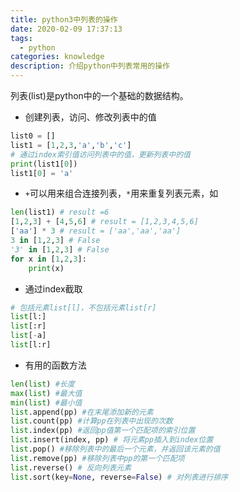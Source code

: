 ```yaml
---
title: python3中列表的操作
date: 2020-02-09 17:37:13
tags:
  - python
categories: knowledge
description: 介绍python中列表常用的操作
---
```


列表(list)是python中的一个基础的数据结构。

- 创建列表，访问、修改列表中的值

```python
list0 = []
list1 = [1,2,3,'a','b','c']
# 通过index索引值访问列表中的值，更新列表中的值
print(list1[0])
list1[0] = 'a'
```

- `+`可以用来组合连接列表，`*`用来重复列表元素，如

```python
len(list1) # result =6
[1,2,3] + [4,5,6] # result = [1,2,3,4,5,6]
['aa'] * 3 # result = ['aa','aa','aa']
3 in [1,2,3] # False
'3' in [1,2,3] # False
for x in [1,2,3]:
    print(x)
```

- 通过index截取

```python
# 包括元素list[l]，不包括元素list[r]
list[l:]
list[:r]	
list[-a]
list[l:r]
```

- 有用的函数方法

```python
len(list) #长度
max(list) #最大值
min(list) #最小值
list.append(pp) #在末尾添加新的元素
list.count(pp) #计算pp在列表中出现的次数
list.index(pp) #返回pp值第一个匹配项的索引位置
list.insert(index, pp) # 将元素pp插入到index位置
list.pop() #移除列表中的最后一个元素，并返回该元素的值
list.remove(pp) #移除列表中pp的第一个匹配项
list.reverse() # 反向列表元素
list.sort(key=None, reverse=False) # 对列表进行排序
```